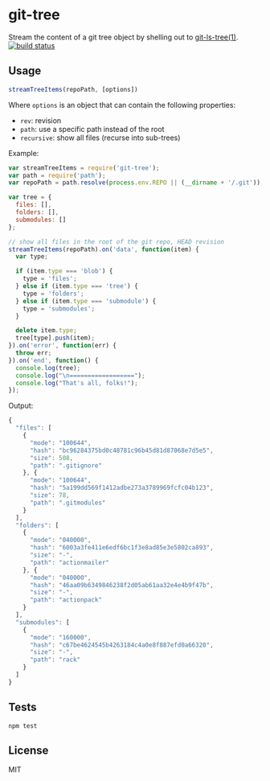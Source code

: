 # git-tree

Stream the content of a git tree object by shelling out to [git-ls-tree(1)](https://www.kernel.org/pub/software/scm/git/docs/git-ls-tree.html).
[![build status](https://secure.travis-ci.org/alessioalex/git-tree.png)](http://travis-ci.org/alessioalex/git-tree)

## Usage

```js
streamTreeItems(repoPath, [options])
```

Where `options` is an object that can contain the following properties:

- `rev`: revision
- `path`: use a specific path instead of the root
- `recursive`: show all files (recurse into sub-trees)

Example:

```js
var streamTreeItems = require('git-tree');
var path = require('path');
var repoPath = path.resolve(process.env.REPO || (__dirname + '/.git'));

var tree = {
  files: [],
  folders: [],
  submodules: []
};

// show all files in the root of the git repo, HEAD revision
streamTreeItems(repoPath).on('data', function(item) {
  var type;

  if (item.type === 'blob') {
    type = 'files';
  } else if (item.type === 'tree') {
    type = 'folders';
  } else if (item.type === 'submodule') {
    type = 'submodules';
  }

  delete item.type;
  tree[type].push(item);
}).on('error', function(err) {
  throw err;
}).on('end', function() {
  console.log(tree);
  console.log("\n==================");
  console.log("That's all, folks!");
});
```

Output:

```js
{
  "files": [
    {
      "mode": "100644",
      "hash": "bc96284375bd0c48781c96b45d81d87068e7d5e5",
      "size": 508,
      "path": ".gitignore"
    }, {
      "mode": "100644",
      "hash": "5a199dd569f1412adbe273a3789969fcfc04b123",
      "size": 78,
      "path": ".gitmodules"
    }
  ],
  "folders": [
    {
      "mode": "040000",
      "hash": "6003a3fe411e6edf6bc1f3e8ad85e3e5802ca893",
      "size": "-",
      "path": "actionmailer"
    }, {
      "mode": "040000",
      "hash": "46aa09b6349846238f2d05ab61aa32e4e4b9f47b",
      "size": "-",
      "path": "actionpack"
    }
  ],
  "submodules": [
    {
      "mode": "160000",
      "hash": "c67be4624545b4263184c4a0e8f887efd0a66320",
      "size": "-",
      "path": "rack"
    }
  ]
}
```

## Tests

```
npm test
```

## License

MIT
